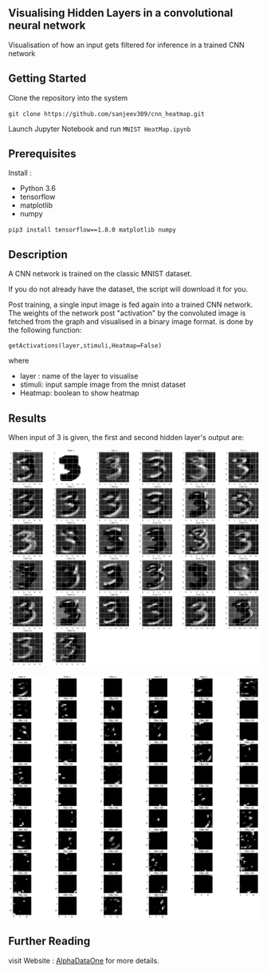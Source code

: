 ## Visualising Hidden Layers in a convolutional neural network

Visualisation of how an input gets filtered for inference in a trained CNN network

## Getting Started

Clone the repository into the system

`git clone https://github.com/sanjeev309/cnn_heatmap.git`

Launch Jupyter Notebook and run `MNIST HeatMap.ipynb`
 

## Prerequisites

Install :
- Python 3.6 
- tensorflow
- matplotlib
- numpy

`pip3 install tensorflow==1.8.0 matplotlib numpy`
 
## Description

A CNN network is trained on the classic MNIST dataset. 

If you do not already have the dataset, the script will download it for you.

Post training, a single input image is fed again into a trained CNN network. The weights of the network post "activation"
by the convoluted image is fetched from the graph and visualised in a binary image format.
is done by the following function:
    
    getActivations(layer,stimuli,Heatmap=False)

where 
- layer :  name of the layer to visualise
- stimuli: input sample image from the mnist dataset
- Heatmap: boolean to show heatmap

 
## Results

When input of 3 is given, the first and second hidden layer's output are:

![Heatmap of Hidden Layer 1](https://github.com/sanjeev309/cnn_heatmap/blob/master/H1_layer.png)

![Heatmap of Hidden Layer 2](https://github.com/sanjeev309/cnn_heatmap/blob/master/H2_layer.png)


## Further Reading
visit Website : [AlphaDataOne](https://alphadataone.blogspot.com/2018/05/what-does-cnn-see-visualising-hidden.html) for more details.
